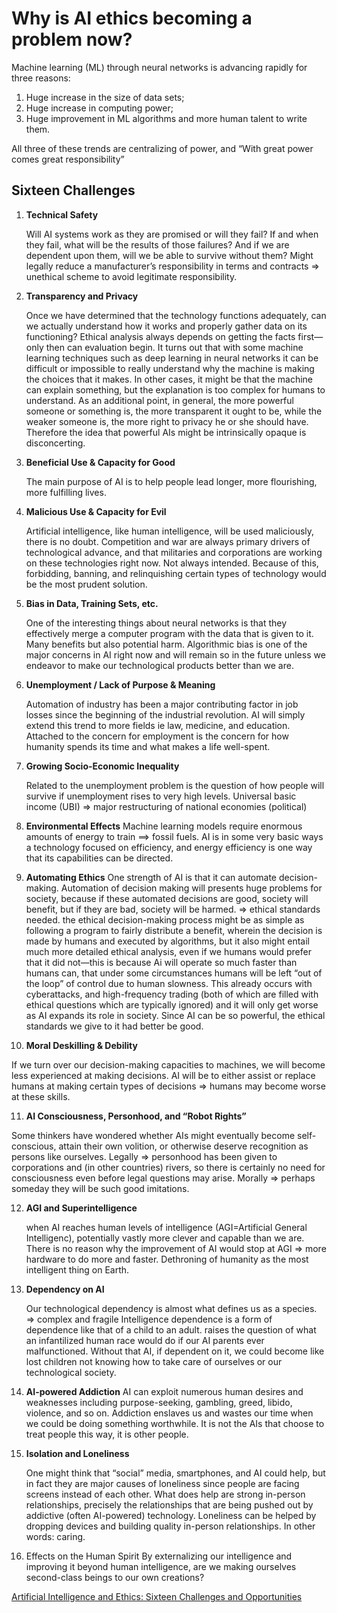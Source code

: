 # Why is AI ethics becoming a problem now?

Machine learning (ML) through neural networks is advancing rapidly for three reasons:

1. Huge increase in the size of data sets; 
2. Huge increase in computing power;
3. Huge improvement in ML algorithms and more human talent to write them.

All three of these trends are centralizing of power, and “With great power comes great responsibility”

## Sixteen Challenges

1. __**Technical Safety**__

   Will AI systems work as they are promised or will they fail? If and when they fail, what will be the results of those failures? And if we are dependent upon them, will we be able to survive without them?
   Might legally reduce a manufacturer’s responsibility in terms and contracts => unethical scheme to avoid legitimate responsibility.

2. **Transparency and Privacy**

   Once we have determined that the technology functions adequately, can we actually understand how it works and properly gather data on its functioning? Ethical analysis always depends on getting the facts first—only then can evaluation begin.
   It turns out that with some machine learning techniques such as deep learning in neural networks it can be difficult or impossible to really understand why the machine is making the choices that it makes. In other cases, it might be that the machine can explain something, but the explanation is too complex for humans to understand.
   As an additional point, in general, the more powerful someone or something is, the more transparent it ought to be, while the weaker someone is, the more right to privacy he or she should have. Therefore the idea that powerful AIs might be intrinsically opaque is disconcerting.

3. **Beneficial Use & Capacity for Good**

   The main purpose of AI is to help people lead longer, more flourishing, more fulfilling lives.

4. **Malicious Use & Capacity for Evil**

   Artificial intelligence, like human intelligence, will be used maliciously, there is no doubt.
   Competition and war are always primary drivers of technological advance, and that militaries and corporations are working on these technologies right now. Not always intended. Because of this, forbidding, banning, and relinquishing certain types of technology would be the most prudent solution.

5. **Bias in Data, Training Sets, etc.**

   One of the interesting things about neural networks is that they effectively merge a computer program with the data that is given to it. Many benefits but also potential harm.
   Algorithmic bias is one of the major concerns in AI right now and will remain so in the future unless we endeavor to make our technological products better than we are.

6. **Unemployment / Lack of Purpose & Meaning**

   Automation of industry has been a major contributing factor in job losses since the beginning of the industrial revolution. AI will simply extend this trend to more fields ie law, medicine, and education.
   Attached to the concern for employment is the concern for how humanity spends its time and what makes a life well-spent.

7. **Growing Socio-Economic Inequality**

   Related to the unemployment problem is the question of how people will survive if unemployment rises to very high levels.
   Universal basic income (UBI) => major restructuring of national economies (political)

8. **Environmental Effects**
   Machine learning models require enormous amounts of energy to train ==> fossil fuels.  AI is in some very basic ways a technology focused on efficiency, and energy efficiency is one way that its capabilities can be directed.

9. **Automating Ethics**
   One strength of AI is that it can automate decision-making. Automation of decision making will presents huge problems for society, because if these automated decisions are good, society will benefit, but if they are bad, society will be harmed. => ethical standards needed.
   the ethical decision-making process might be as simple as following a program to fairly distribute a benefit, wherein the decision is made by humans and executed by algorithms, but it also might entail much more detailed ethical analysis, even if we humans would prefer that it did not—this is because Ai will operate so much faster than humans can, that under some circumstances humans will be left “out of the loop” of control due to human slowness. This already occurs with cyberattacks, and high-frequency trading (both of which are filled with ethical questions which are typically ignored) and it will only get worse as AI expands its role in society.
   Since AI can be so powerful, the ethical standards we give to it had better be good.

10. **Moral Deskilling & Debility**

   If we turn over our decision-making capacities to machines, we will become less experienced at making decisions. AI will be to either assist or replace humans at making certain types of decisions => humans may become worse at these skills.

11. **AI Consciousness, Personhood, and “Robot Rights”**

   Some thinkers have wondered whether AIs might eventually become self-conscious, attain their own volition, or otherwise deserve recognition as persons like ourselves.
   Legally => personhood has been given to corporations and (in other countries) rivers, so there is certainly no need for consciousness even before legal questions may arise.
   Morally => perhaps someday they will be such good imitations.

12. **AGI and Superintelligence**

    when AI reaches human levels of intelligence (AGI=Artificial General Intelligenc), potentially vastly more clever and capable than we are.
    There is no reason why the improvement of AI would stop at AGI => more hardware to do more and faster. Dethroning of humanity as the most intelligent thing on Earth.

13. **Dependency on AI**

    Our technological dependency is almost what defines us as a species. => complex and fragile
    Intelligence dependence is a form of dependence like that of a child to an adult.  raises the question of what an infantilized human race would do if our AI parents ever malfunctioned. Without that AI, if dependent on it, we could become like lost children not knowing how to take care of ourselves or our technological society.

14. **AI-powered Addiction**
    AI can exploit numerous human desires and weaknesses including purpose-seeking, gambling, greed, libido, violence, and so on. Addiction enslaves us and wastes our time when we could be doing something worthwhile. It is not the AIs that choose to treat people this way, it is other people.

15. **Isolation and Loneliness**

    One might think that “social” media, smartphones, and AI could help, but in fact they are major causes of loneliness since people are facing screens instead of each other. What does help are strong in-person relationships, precisely the relationships that are being pushed out by addictive (often AI-powered) technology. Loneliness can be helped by dropping devices and building quality in-person relationships. In other words: caring.

16. Effects on the Human Spirit
    By externalizing our intelligence and improving it beyond human intelligence, are we making ourselves second-class beings to our own creations?

[Artificial Intelligence and Ethics: Sixteen Challenges and Opportunities](https://www.scu.edu/ethics/all-about-ethics/artificial-intelligence-and-ethics-sixteen-challenges-and-opportunities/)